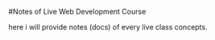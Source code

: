 #Notes of Live Web Development Course

here i will provide notes (docs) of every live class concepts.
